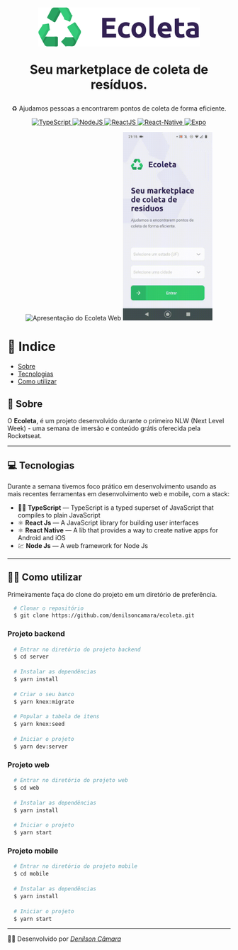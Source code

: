 <h1 align="center">
  <p align="center">
    <img src="./web/src/assets/logo.svg" alt="Logo do Ecoleta" title="Ecoleta" />
  </p>
  
  <p align="center">
    Seu marketplace de coleta de resíduos.
  </p>
</h1>

<p align="center">
  ♻ Ajudamos pessoas a encontrarem pontos de coleta de forma eficiente.
</p>

<p align="center">
  <a href="https://www.typescriptlang.org/">
    <img src="https://img.shields.io/static/v1?label=TypeScript&message=TS&color=blue?style=plastic&logo=TypeScript" alt="TypeScript" />
  </a>
  <a href="https://nodejs.org/">
    <img src="https://img.shields.io/static/v1?label=Node&message=JS&color=blue?style=plastic&logo=Node.js" alt="NodeJS" />
  </a>
  <a href="https://reactjs.org/">
    <img src="https://img.shields.io/static/v1?label=React&message=JS&color=blue?style=plastic&logo=React" alt="ReactJS" />
  </a>
  <a href="https://reactnative.dev/">
    <img src="https://img.shields.io/static/v1?label=React&message=Native&color=blue?style=plastic&logo=React" alt="React-Native" />
  </a>
  <a href="https://expo.io/">
    <img src="https://img.shields.io/static/v1?label=Expo&message=React&color=blue?style=plastic&logo=Expo" alt="Expo" />
  </a>
</p>

<div align="center">
  <img src="./apresentacaoweb.gif" alt="Apresentação do Ecoleta Web" with="715" height="425">
  <img src="./apresentacaomobile.gif" alt="Apresentação do Ecoleta Mobile" height="425">
</div>

# 📄 Indice

- [Sobre](#-sobre)
- [Tecnologias](#-tecnologias)
- [Como utilizar](#-como-utilizar)

## 📃 Sobre

O __Ecoleta__, é um projeto desenvolvido durante o primeiro NLW (Next Level Week) - uma semana de imersão e conteúdo grátis oferecida pela Rocketseat.

---

## 💻 Tecnologias

Durante a semana tivemos foco prático em desenvolvimento usando as mais recentes ferramentas em desenvolvimento web e mobile, com a stack:

- 🐱‍🏍 **TypeScript** — TypeScript is a typed superset of JavaScript that compiles to plain JavaScript
- ⚛️ **React Js** — A JavaScript library for building user interfaces
- ⚛️ **React Native** — A lib that provides a way to create native apps for Android and iOS
- 💹 **Node Js** — A web framework for Node Js

---

## 👨‍💻 Como utilizar

Primeiramente faça do clone do projeto em um diretório de preferência.

```bash
  # Clonar o repositório
  $ git clone https://github.com/denilsoncamara/ecoleta.git
```
### Projeto backend

```bash
  # Entrar no diretório do projeto backend
  $ cd server

  # Instalar as dependências
  $ yarn install

  # Criar o seu banco
  $ yarn knex:migrate

  # Popular a tabela de itens
  $ yarn knex:seed

  # Iniciar o projeto
  $ yarn dev:server
```

### Projeto web

```bash
  # Entrar no diretório do projeto web
  $ cd web

  # Instalar as dependências
  $ yarn install

  # Iniciar o projeto
  $ yarn start
```

### Projeto mobile

```bash
  # Entrar no diretório do projeto mobile
  $ cd mobile

  # Instalar as dependências
  $ yarn install

  # Iniciar o projeto
  $ yarn start
```

---

🐱‍💻 Desenvolvido por _[Denilson Câmara](https://www.linkedin.com/in/denilsoncamara/)_